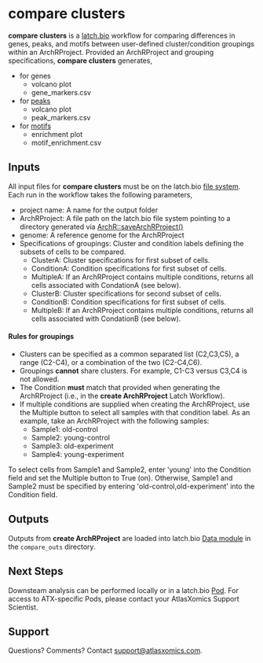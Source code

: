 # compare clusters

 **compare clusters** is a [latch.bio](https://latch.bio/) workflow for
 comparing differences in genes, peaks, and motifs between user-defined
 cluster/condition groupings within an ArchRProject.  Provided an
 ArchRProject and grouping specifications, **compare clusters** generates,
 * for genes
     * volcano plot
     * gene_markers.csv
 * for [peaks](https://www.archrproject.com/bookdown/pairwise-testing-between-groups.html)
     * volcano plot
     * peak_markers.csv
 * for [motifs](https://www.archrproject.com/bookdown/motif-enrichment-in-differential-peaks.html​)
     * enrichment plot
     * motif_enrichment.csv

 ## Inputs
 All input files for **compare clusters** must be on the latch.bio
 [file system](https://wiki.latch.bio/wiki/data/overview). Each run in the
 workflow takes the following parameters,
 * project name: A name for the output folder
 * ArchRProject: A file path on the latch.bio file system pointing to a
 directory generated via [ArchR::saveArchRProject()](https://www.archrproject.com/reference/saveArchRProject.html)
 * genome: A reference genome for the ArchRProject
 * Specifications of groupings: Cluster and condition labels defining the
 subsets of cells to be compared.
     * ClusterA: Cluster specifications for first subset of cells.
     * ConditionA: Condition specifications for first subset of cells.
     * MultipleA: If an ArchRProject contains multiple conditions, returns
     all cells associated with CondationA (see below).
     * ClusterB: Cluster specifications for second subset of cells.
     * ConditionB: Condition specifications for first subset of cells.
     * MultipleB: If an ArchRProject contains multiple conditions, returns
     all cells associated with CondationB (see below).

 #### Rules for groupings
 * Clusters can be specified as a common separated list (C2,C3,C5), a range
 (C2-C4), or a combination of the two (C2-C4,C6).
 * Groupings **cannot** share clusters.  For example, C1-C3 versus C3,C4 is
 not allowed.
 * The Condition **must** match that provided when generating the
 ArchRProject (i.e., in the **create ArchRProject** Latch Workflow).
 * If multiple conditions are supplied when creating the ArchRProject, use
 the Multiple button to select all samples with that condition label.  As
 an example, take an ArchRProject with the following samples:
     * Sample1: old-control
     * Sample2: young-control
     * Sample3: old-experiment
     * Sample4: young-experiment

 To select cells from Sample1 and Sample2, enter 'young' into the Condition
 field and set the Multiple button to True (on).  Otherwise, Sample1 and
 Sample2 must be specified by entering 'old-control,old-experiment' into
 the Condition field.

 ## Outputs
 Outputs from **create ArchRProject** are loaded into latch.bio
 [Data module](https://wiki.latch.bio/wiki/data/overview) in the
 `compare_outs` directory.

 ## Next Steps
 Downsteam analysis can be performed locally or in a latch.bio
 [Pod](https://wiki.latch.bio/wiki/pods/overview).  For access to
 ATX-specific Pods, please contact your AtlasXomics Support Scientist.

 ## Support
 Questions? Comments?  Contact support@atlasxomics.com.
